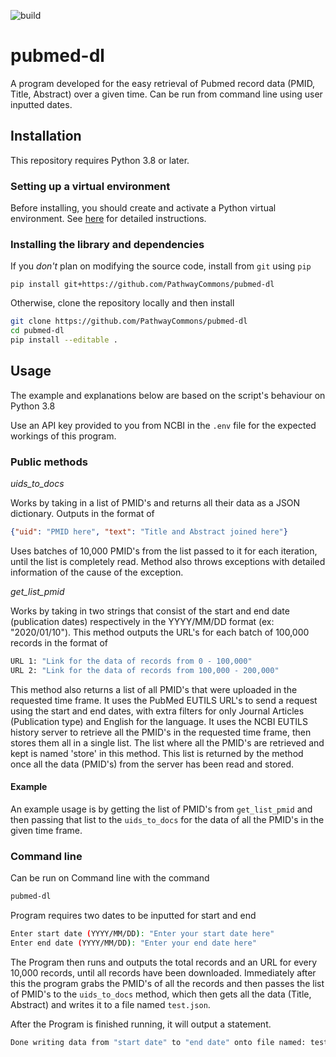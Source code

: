 ![build](https://github.com/PathwayCommons/pubmed-dl/workflows/build/badge.svg)

# pubmed-dl

A program developed for the easy retrieval of Pubmed record data (PMID, Title, Abstract) over a given time. Can be run from command line using user inputted dates.

## Installation

This repository requires Python 3.8 or later.

### Setting up a virtual environment

Before installing, you should create and activate a Python virtual environment. See [here](https://github.com/allenai/allennlp#installing-via-pip) for detailed instructions.

### Installing the library and dependencies

If you _don't_ plan on modifying the source code, install from `git` using `pip`

```
pip install git+https://github.com/PathwayCommons/pubmed-dl
```

Otherwise, clone the repository locally and then install

```bash
git clone https://github.com/PathwayCommons/pubmed-dl
cd pubmed-dl
pip install --editable .
```

## Usage

The example and explanations below are based on the script's behaviour on Python 3.8

Use an API key provided to you from NCBI in the ```.env``` file for the expected workings of this program.

### Public methods

*uids_to_docs*

Works by taking in a list of PMID's and returns all their data as a JSON dictionary. Outputs in the format of 

```json
{"uid": "PMID here", "text": "Title and Abstract joined here"}
```
Uses batches of 10,000 PMID's from the list passed to it for each iteration, until the list is completely read. Method also throws exceptions with detailed information of the cause of the exception.

*get_list_pmid*

Works by taking in two strings that consist of the start and end date (publication dates) respectively in the YYYY/MM/DD format (ex: "2020/01/10"). This method outputs the URL's for each batch of 100,000 records in the format of

```bash
URL 1: "Link for the data of records from 0 - 100,000"
URL 2: "Link for the data of records from 100,000 - 200,000"
```

This method also returns a list of all PMID's that were uploaded in the requested time frame. It uses the PubMed EUTILS URL's to send a request using the start and end dates, with extra filters for only Journal Articles (Publication type) and English for the language. It uses the NCBI EUTILS history server to retrieve all the PMID's in the requested time frame, then stores them all in a single list. The list where all the PMID's are retrieved and kept is named 'store' in this method. This list is returned by the method once all the data (PMID's) from the server has been read and stored.

#### Example

An example usage is by getting the list of PMID's from ```get_list_pmid``` and then passing that list to the ```uids_to_docs``` for the data of all the PMID's in the given time frame.

### Command line

Can be run on Command line with the command

```bash
pubmed-dl
```

Program requires two dates to be inputted for start and end

```bash
Enter start date (YYYY/MM/DD): "Enter your start date here"
Enter end date (YYYY/MM/DD): "Enter your end date here"
```

The Program then runs and outputs the total records and an URL for every 10,000 records, until all records have been downloaded. Immediately after this the program grabs the PMID's of all the records and then passes the list of PMID's to the ```uids_to_docs``` method, which then gets all the data (Title, Abstract) and writes it to a file named ```test.json```.

After the Program is finished running, it will output a statement.

```bash
Done writing data from "start date" to "end date" onto file named: test.json
```
